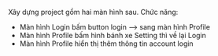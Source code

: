 Xây dựng project gồm hai màn hình sau. 
Chức năng: 
  - Màn hình Login bấm button login --> sang màn hình Profile
  - Màn hình Profile bấm hình bánh xe Setting thì về lại Login
  - Màn hình Profile hiển thị thêm thông tin account login 

